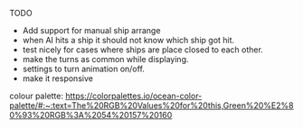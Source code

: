 TODO
- Add support for manual ship arrange
- when AI hits a ship it should not know which ship got hit.
- test nicely for cases where ships are place closed to each other.
- make the turns as common while displaying.
- settings to turn animation on/off.
- make it responsive

colour palette: https://colorpalettes.io/ocean-color-palette/#:~:text=The%20RGB%20Values%20for%20this,Green%20%E2%80%93%20RGB%3A%2054%20157%20160